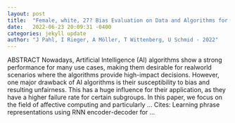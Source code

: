 ```yaml
---
layout: post
title:  "Female, white, 27? Bias Evaluation on Data and Algorithms for Affect Recognition in Faces"
date:   2022-06-23 20:09:31 -0400
categories: jekyll update
author: "J Pahl, I Rieger, A Möller, T Wittenberg, U Schmid - 2022"
---
```

ABSTRACT Nowadays, Artificial Intelligence (AI) algorithms show a strong performance for many use cases, making them desirable for realworld scenarios where the algorithms provide high-impact decisions. However, one major drawback of AI algorithms is their susceptibility to bias and resulting unfairness. This has a huge influence for their application, as they have a higher failure rate for certain subgroups. In this paper, we focus on the field of affective computing and particularly …
Cites: ‪Learning phrase representations using RNN encoder-decoder for …‬  